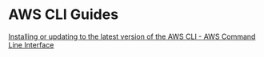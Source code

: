 # AWS CLI Guides

[Installing or updating to the latest version of the AWS CLI - AWS Command Line Interface](https://docs.aws.amazon.com/cli/latest/userguide/getting-started-install.html)